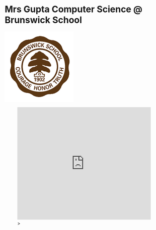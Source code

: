# Mrs Gupta Computer Science @ Brunswick School 
![wick](Brunswick_Logo.png)

<figure class="video_container">
  <iframe src="https://trinket.io/python/ecdfba88ce" width="100%" height="356" frameborder="0" marginwidth="0" marginheight="0" allowfullscreen></iframe>>
</figure>

